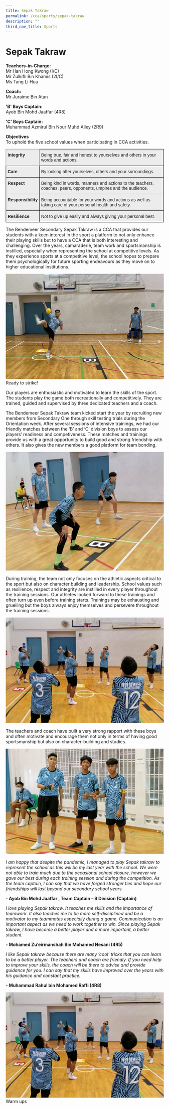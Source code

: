 ```yaml
---
title: Sepak Takraw
permalink: /cca/sports/sepak-takraw
description: ""
third_nav_title: Sports
---
```

# Sepak Takraw

**Teachers-in-Charge:** <br>
Mr Han Hong Kwong (I/C) <br>
Mr Zulkifli Bin Khamis (2I/C) <br>
Ms Tang Li Hua

**Coach:** <br>
Mr Juraime Bin Atan

**'B' Boys Captain:** <br>
Ayob Bin Mohd Jaaffar (4R8)
 
**'C' Boys Captain:** <br>
Muhammad Azmirul Bin Nour Muhd Alley (2R9)

 
**Objectives** <br>
To uphold the five school values when participating in CCA activities.

<style type="text/css">
.tg  {border-collapse:collapse;border-spacing:0;}
.tg td{border-color:black;border-style:solid;border-width:1px;font-family:Arial, sans-serif;font-size:14px;
  overflow:hidden;padding:10px 5px;word-break:normal;}
.tg th{border-color:black;border-style:solid;border-width:1px;font-family:Arial, sans-serif;font-size:14px;
  font-weight:normal;overflow:hidden;padding:10px 5px;word-break:normal;}
.tg .tg-fxx4{background-color:#ECECEC;color:#222;text-align:left;vertical-align:middle}
.tg .tg-e2rw{background-color:#ECECEC;border-color:inherit;color:#222;font-weight:bold;text-align:left;vertical-align:top}
.tg .tg-b4br{background-color:#ECECEC;color:#222;font-weight:bold;text-align:left;vertical-align:top}
</style>
<table class="tg">
<thead>
  <tr>
    <th class="tg-e2rw">Integrity</th>
    <th class="tg-fxx4"><span style="color:#222">Being true, fair and honest to yourselves and others in your words and actions.</span></th>
  </tr>
</thead>
<tbody>
  <tr>
    <td class="tg-b4br">Care </td>
    <td class="tg-fxx4"><span style="color:#222">By looking after yourselves, others and your surroundings.</span></td>
  </tr>
  <tr>
    <td class="tg-b4br">Respect</td>
    <td class="tg-fxx4"><span style="color:#222">Being kind in words, manners and actions to the teachers, coaches, peers, opponents, umpires and the audience.</span></td>
  </tr>
  <tr>
    <td class="tg-b4br">Responsibility</td>
    <td class="tg-fxx4"><span style="color:#222">Being accountable for your words and actions as well as taking care of your personal health and safety.</span></td>
  </tr>
  <tr>
    <td class="tg-b4br">Resilience</td>
    <td class="tg-fxx4"><span style="color:#222">Not to give up easily and always giving your personal best.</span></td>
  </tr>
</tbody>
</table>

The Bendemeer Secondary Sepak Takraw is a CCA that provides our students with a keen interest in the sport a platform to not only enhance their playing skills but to have a CCA that is both interesting and challenging. Over the years, camaraderie, team work and sportsmanship is instilled, especially when representing the school at competitive levels. As they experience sports at a competitive level, the school hopes to prepare them psychologically for future sporting endeavours as they move on to higher educational institutions.

![Ready to strike!](/images/cca-takraw-i-ready-to-strike-768x512.jpg)
Ready to strike!


Our players are enthusiastic and motivated to learn the skills of the sport. The students play the game both recreationally and competitively. They are trained, guided and supervised by three dedicated teachers and a coach.

The Bendemeer Sepak Takraw team kicked start the year by recruiting new members from Secondary One through skill testing trials during the Orientation week. After several sessions of intensive trainings, we had our friendly matches between the ‘B’ and ‘C’ division boys to assess our players’ readiness and competiveness.  These matches and trainings provide us with a great opportunity to build good and strong friendship with others. It also gives the new members a good platform for team bonding.

![Players standing, ready to defend](/images/cca-takraw-i-standing-ready-to-defend-768x576.jpg)

During training, the team not only focuses on the athletic aspects critical to the sport but also on character building and leadership. School values such as resilience, respect and integrity are instilled in every player throughout the training sessions. Our athletes looked forward to these trainings and often turn up even before training starts. Trainings may be exhausting and gruelling but the boys always enjoy themselves and persevere throughout the training sessions.

![Players warming up](/images/cca-takraw-i-warm-ups-768x512%20(1).jpg)

The teachers and coach have built a very strong rapport with these boys and often motivate and encourage them not only in terms of having good sportsmanship but also on character-building and studies.

![Sepak Takraw B Division Players](/images/cca-takraw-i-Sepak-Takraw-B-Div-768x512.jpg)

*I am happy that despite the pandemic, I managed to play Sepak takraw to represent the school as this will be my last year with the school. We were not able to train much due to the occasional school closure, however we gave our best during each training session and during the competition. As the team captain, I can say that we  have forged stronger ties and hope our friendships will last beyond our secondary school years.*

**- Ayob Bin Mohd Jaaffar , Team Captain – B Division (Captain)**

*I love playing Sepak takraw. It teaches me skills and the importance of teamwork. It also teaches me to be more self-disciplined and be a motivator to my teammates especially during a game. Communication is an important aspect as we need to work together to win. Since playing Sepak takraw, I have become a better player and a more important, a better student.*

**- Mohamed Zu’eirmanshah Bin Mohamed Nesani (4R5)**


*I like Sepak takraw because there are many ‘cool’ tricks that you can learn to be a better player. The teachers and coach are friendly. If you need help to improve your skills, the coach will be there to advise and provide guidance for you. I can say that my skills have improved over the years with his guidance and constant practice.*

**- Muhammad Rahul bin Mohamed Raffi (4R8)**

![Warm ups](/images/cca-takraw-i-warm-ups-768x512.jpg)
Warm ups
